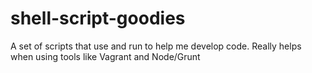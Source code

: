 shell-script-goodies
====================

A set of scripts that use and run to help me develop code. Really helps when using tools like Vagrant and Node/Grunt
